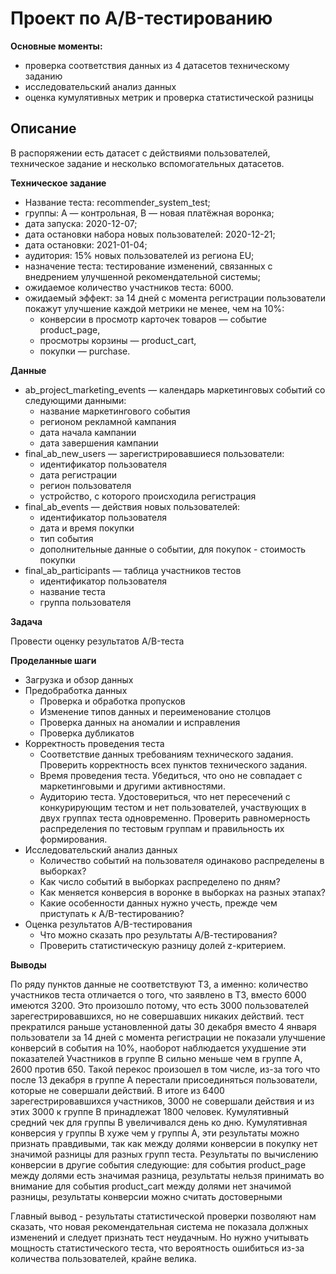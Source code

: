 # Проект по A/B-тестированию
**Основные моменты:**
- проверка соответствия данных из 4 датасетов техническому заданию
- исследовательский анализ данных
- оценка кумулятивных метрик и проверка статистической разницы

## Описание
В распоряжении есть датасет с действиями пользователей, техническое задание и несколько вспомогательных датасетов.

**Техническое задание**

- Название теста: recommender_system_test;
- группы: А — контрольная, B — новая платёжная воронка;
- дата запуска: 2020-12-07;
- дата остановки набора новых пользователей: 2020-12-21;
- дата остановки: 2021-01-04;
- аудитория: 15% новых пользователей из региона EU;
- назначение теста: тестирование изменений, связанных с внедрением улучшенной рекомендательной системы;
- ожидаемое количество участников теста: 6000.
- ожидаемый эффект: за 14 дней с момента регистрации пользователи покажут улучшение каждой метрики не менее, чем на 10%:
  - конверсии в просмотр карточек товаров — событие product_page,
  - просмотры корзины — product_cart,
  - покупки — purchase.

**Данные**
- ab_project_marketing_events — календарь маркетинговых событий со следующими данными:
  - название маркетингового события
  - регионом рекламной кампания
  - дата начала кампании
  - дата завершения кампании
- final_ab_new_users — зарегистрировавшиеся пользователи:
  - идентификатор пользователя
  - дата регистрации
  - регион пользователя
  - устройство, с которого происходила регистрация
- final_ab_events — действия новых пользователей:
  - идентификатор пользователя
  - дата и время покупки
  - тип события
  - дополнительные данные о событии, для покупок - стоимость покупки
- final_ab_participants — таблица участников тестов
  - идентификатор пользователя
  - название теста
  - группа пользователя

**Задача**

Провести оценку результатов A/B-теста

**Проделанные шаги**

* Загрузка и обзор данных
* Предобработка данных
  * Проверка и обработка пропусков
  * Изменение типов данных и переименование столцов
  * Проверка данных на аномалии и исправления
  * Проверка дубликатов
* Корректность проведения теста
  * Соответствие данных требованиям технического задания. Проверить корректность всех пунктов технического задания.
  * Время проведения теста. Убедиться, что оно не совпадает с маркетинговыми и другими активностями.
  * Аудиторию теста. Удостовериться, что нет пересечений с конкурирующим тестом и нет пользователей, участвующих в двух группах теста одновременно. Проверить равномерность распределения по тестовым группам и правильность их формирования.
* Исследовательский анализ данных
  * Количество событий на пользователя одинаково распределены в выборках?
  * Как число событий в выборках распределено по дням?
  * Как меняется конверсия в воронке в выборках на разных этапах?
  * Какие особенности данных нужно учесть, прежде чем приступать к A/B-тестированию?
* Оценка результатов A/B-тестирования
  * Что можно сказать про результаты A/В-тестирования?
  * Проверить статистическую разницу долей z-критерием.

**Выводы**

По ряду пунктов данные не соответствуют ТЗ, а именно:
количество участников теста отличается о того, что заявлено в ТЗ, вместо 6000 имеются 3200. Это произошло потому, что есть 3000 пользователей зарегестрировавшихся, но не совершавших никаких действий.
тест прекратился раньше установленной даты 30 декабря вместо 4 января
пользователи за 14 дней с момента регистрации не показали улучшение конверсий в события на 10%, наоборот наблюдается ухудшение эти показателей
Участников в группе В сильно меньше чем в группе А, 2600 против 650. Такой перекос произошел в том числе, из-за того что после 13 декабря в группе А перестали присоединяться пользователи, которые не совершали действий. В итоге из 6400 зарегестрировавшихся участников, 3000 не совершали действия и из этих 3000 к группе В принадлежат 1800 человек.
Кумулятивный средний чек для группы В увеличивался день ко дню. Кумулятивная конверсия у группы В хуже чем у группы А, эти результаты можно признать правдивыми, так как между долями конверсии в покупку нет значимой разницы для разных групп теста.
Результаты по вычислению конверсии в другие события следующие:
для события product_page между долями есть значимая разница, результаты нельзя принимать во внимание
для события product_cart между долями нет значимой разницы, результаты конверсии можно считать достоверными

Главный вывод - результаты статистической проверки позволяют нам сказать, что новая рекомендательная система не показала должных изменений и следует признать тест неудачным. Но нужно учитывать мощность статистического теста, что вероятность ошибиться из-за количества пользователей, крайне велика.
